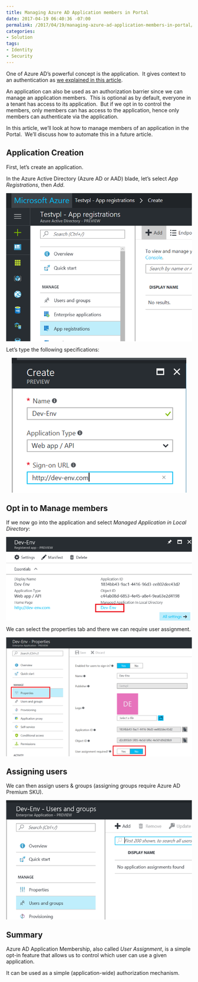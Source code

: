 ```yaml
---
title: Managing Azure AD Application members in Portal
date: 2017-04-19 06:40:36 -07:00
permalink: /2017/04/19/managing-azure-ad-application-members-in-portal/
categories:
- Solution
tags:
- Identity
- Security
---
```

One of Azure AD’s powerful concept is the application.  It gives context to an authentication as <a href="https://vincentlauzon.com/2016/03/10/azure-active-directory-application/">we explained in this article</a>.

An application can also be used as an authorization barrier since we can manage an application members.  This is optional as by default, everyone in a tenant has access to its application.  But if we opt in to control the members, only members can has access to the application, hence only members can authenticate via the application.

In this article, we’ll look at how to manage members of an application in the Portal.  We’ll discuss how to automate this in a future article.
<h2>Application Creation</h2>
First, let’s create an application.

In the Azure Active Directory (Azure AD or AAD) blade, let’s select <em>App Registrations</em>, then <em>Add</em>.

<a href="/assets/posts/2017/2/managing-azure-ad-application-members-in-portal/image6.png"><img style="background-image:none;float:none;padding-top:0;padding-left:0;margin-left:auto;display:block;padding-right:0;margin-right:auto;border-width:0;" title="image" src="/assets/posts/2017/2/managing-azure-ad-application-members-in-portal/image_thumb6.png" alt="image" border="0" /></a>

Let’s type the following specifications:

<a href="/assets/posts/2017/2/managing-azure-ad-application-members-in-portal/image7.png"><img style="background-image:none;float:none;padding-top:0;padding-left:0;margin-left:auto;display:block;padding-right:0;margin-right:auto;border-width:0;" title="image" src="/assets/posts/2017/2/managing-azure-ad-application-members-in-portal/image_thumb7.png" alt="image" border="0" /></a>
<h2>Opt in to Manage members</h2>
If we now go into the application and select <em>Managed Application in Local Directory</em>:

<a href="/assets/posts/2017/2/managing-azure-ad-application-members-in-portal/image8.png"><img style="background-image:none;float:none;padding-top:0;padding-left:0;margin-left:auto;display:block;padding-right:0;margin-right:auto;border-width:0;" title="image" src="/assets/posts/2017/2/managing-azure-ad-application-members-in-portal/image_thumb8.png" alt="image" border="0" /></a>

We can select the properties tab and there we can require user assignment.

<a href="/assets/posts/2017/2/managing-azure-ad-application-members-in-portal/image9.png"><img style="background-image:none;float:none;padding-top:0;padding-left:0;margin-left:auto;display:block;padding-right:0;margin-right:auto;border-width:0;" title="image" src="/assets/posts/2017/2/managing-azure-ad-application-members-in-portal/image_thumb9.png" alt="image" border="0" /></a>
<h2>Assigning users</h2>
We can then assign users &amp; groups (assigning groups require Azure AD Premium SKU).

<a href="/assets/posts/2017/2/managing-azure-ad-application-members-in-portal/image10.png"><img style="background-image:none;float:none;padding-top:0;padding-left:0;margin-left:auto;display:block;padding-right:0;margin-right:auto;border-width:0;" title="image" src="/assets/posts/2017/2/managing-azure-ad-application-members-in-portal/image_thumb10.png" alt="image" border="0" /></a>
<h2>Summary</h2>
Azure AD Application Membership, also called <em>User Assignment</em>, is a simple opt-in feature that allows us to control which user can use a given application.

It can be used as a simple (application-wide) authorization mechanism.